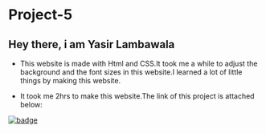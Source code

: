 # Project-5

## Hey there, i am Yasir Lambawala

- This website is made with Html and CSS.It took me a while to adjust the background and the font sizes in this website.I learned a lot of little things by making this website.

- It took me 2hrs to make this website.The link of this project is attached below:

[![badge](https://img.shields.io/badge/Link-Project--5-yellow)](https://project5-26722.netlify.app/)

